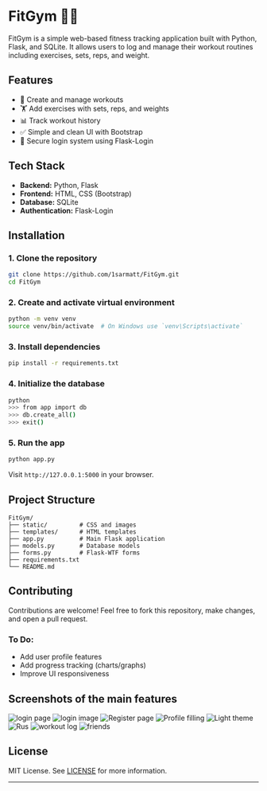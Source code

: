 # FitGym 🏋️‍♂️

FitGym is a simple web-based fitness tracking application built with Python, Flask, and SQLite. It allows users to log and manage their workout routines including exercises, sets, reps, and weight.

## Features

* 📝 Create and manage workouts
* 🏋️ Add exercises with sets, reps, and weights
* 📊 Track workout history
* ✅ Simple and clean UI with Bootstrap
* 🔐 Secure login system using Flask-Login

## Tech Stack

* **Backend:** Python, Flask
* **Frontend:** HTML, CSS (Bootstrap)
* **Database:** SQLite
* **Authentication:** Flask-Login

## Installation

### 1. Clone the repository

```bash
git clone https://github.com/1sarmatt/FitGym.git
cd FitGym
```

### 2. Create and activate virtual environment

```bash
python -m venv venv
source venv/bin/activate  # On Windows use `venv\Scripts\activate`
```

### 3. Install dependencies

```bash
pip install -r requirements.txt
```

### 4. Initialize the database

```bash
python
>>> from app import db
>>> db.create_all()
>>> exit()
```

### 5. Run the app

```bash
python app.py
```

Visit `http://127.0.0.1:5000` in your browser.

## Project Structure

```
FitGym/
├── static/         # CSS and images
├── templates/      # HTML templates
├── app.py          # Main Flask application
├── models.py       # Database models
├── forms.py        # Flask-WTF forms
├── requirements.txt
└── README.md
```

## Contributing

Contributions are welcome! Feel free to fork this repository, make changes, and open a pull request.

### To Do:

* Add user profile features
* Add progress tracking (charts/graphs)
* Improve UI responsiveness

## Screenshots of the main features

![login page](ReadmeData/login%20page.png)
![login image](ReadmeData/login%20image.png)
![Register page](ReadmeData/register%20page.png)
![Profile filling](ReadmeData/Proflie%20filling.png)
![Light theme](ReadmeData/Light%20theme.png)
![Rus](ReadmeData/russian.png)
![workout log](ReadmeData/workout%20log.png)
![friends](ReadmeData/Frinds%20page.png)

## License

MIT License. See [LICENSE](LICENSE) for more information.

---
